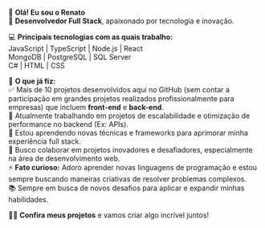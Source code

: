 👋 **Olá! Eu sou o Renato**  
🔧 **Desenvolvedor Full Stack**, apaixonado por tecnologia e inovação.

💻 **Principais tecnologias com as quais trabalho:**  
JavaScript | TypeScript | Node.js | React  
MongoDB | PostgreSQL | SQL Server  
C# | HTML | CSS

🚀 **O que já fiz:**  
✅ Mais de 10 projetos desenvolvidos aqui no GitHub (sem contar a participação em grandes projetos realizados profissionalmente para empresas) que incluem **front-end** e **back-end**.  
🔭 Atualmente trabalhando em projetos de escalabilidade e otimização de performance no backend (Ex: APIs).  
🌱 Estou aprendendo novas técnicas e frameworks para aprimorar minha experiência full stack.  
👯 Busco colaborar em projetos inovadores e desafiadores, especialmente na área de desenvolvimento web.  
⚡ **Fato curioso:** Adoro aprender novas linguagens de programação e estou sempre buscando maneiras criativas de resolver problemas complexos.  
📚 Sempre em busca de novos desafios para aplicar e expandir minhas habilidades.

👨‍💻 **Confira meus projetos** e vamos criar algo incrível juntos!
